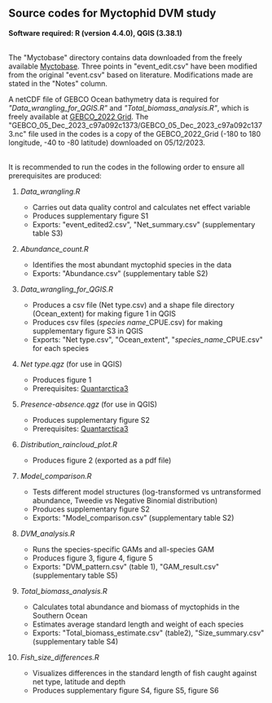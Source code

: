 ## Source codes for Myctophid DVM study

**Software required: R (version 4.4.0), QGIS (3.38.1)**<br /><br />

The "Myctobase" directory contains data downloaded from the freely available [Myctobase](https://zenodo.org/records/6562776). Three points in "event_edit.csv" have been modified from the original "event.csv" based on literature. Modifications made are stated in the "Notes" column.

A netCDF file of GEBCO Ocean bathymetry data is required for *"Data_wrangling_for_QGIS.R"* and *"Total_biomass_analysis.R"*, which is freely available at [GEBCO_2022 Grid](https://www.bodc.ac.uk/data/published_data_library/catalogue/10.5285/e0f0bb80-ab44-2739-e053-6c86abc0289c/). The "GEBCO_05_Dec_2023_c97a092c1373/GEBCO_05_Dec_2023_c97a092c1373.nc" file used in the codes is a copy of the GEBCO_2022_Grid (-180 to 180 longitude, -40 to -80 latitude) downloaded on 05/12/2023.<br /><br />

It is recommended to run the codes in the following order to ensure all prerequisites are produced:

1.  *Data_wrangling.R*

    -   Carries out data quality control and calculates net effect variable
    -   Produces supplementary figure S1
    -   Exports: "event_edited2.csv", "Net_summary.csv" (supplementary table S3)

2.  *Abundance_count.R*

    -   Identifies the most abundant myctophid species in the data
    -   Exports: "Abundance.csv" (supplementary table S2)

3.  *Data_wrangling_for_QGIS.R*

    -   Produces a csv file (Net type.csv) and a shape file directory (Ocean_extent) for making figure 1 in QGIS
    -   Produces csv files (*species name*\_CPUE.csv) for making supplementary figure S3 in QGIS
    -   Exports: "Net type.csv", "Ocean_extent", "*species_name*\_CPUE.csv" for each species

4.  *Net type.qgz* (for use in QGIS)

    -   Produces figure 1
    -   Prerequisites: [Quantarctica3](https://www.npolar.no/quantarctica/)

5.  *Presence-absence.qgz* (for use in QGIS)

    -   Produces supplementary figure S2
    -   Prerequisites: [Quantarctica3](https://www.npolar.no/quantarctica/)

6.  *Distribution_raincloud_plot.R*

    -   Produces figure 2 (exported as a pdf file)

7.  *Model_comparison.R*

    -   Tests different model structures (log-transformed vs untransformed abundance, Tweedie vs Negative Binomial distribution)
    -   Produces supplementary figure S2
    -   Exports: "Model_comparison.csv" (supplementary table S2)

8.  *DVM_analysis.R*

    -   Runs the species-specific GAMs and all-species GAM
    -   Produces figure 3, figure 4, figure 5
    -   Exports: "DVM_pattern.csv" (table 1), "GAM_result.csv" (supplementary table S5)

9.  *Total_biomass_analysis.R*

    -   Calculates total abundance and biomass of myctophids in the Southern Ocean
    -   Estimates average standard length and weight of each species
    -   Exports: "Total_biomass_estimate.csv" (table2), "Size_summary.csv" (supplementary table S4)

10. *Fish_size_differences.R*

    -   Visualizes differences in the standard length of fish caught against net type, latitude and depth
    -   Produces supplementary figure S4, figure S5, figure S6
